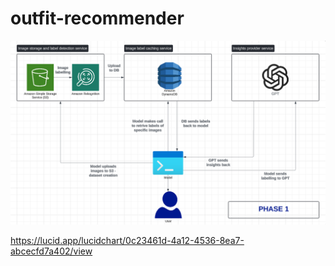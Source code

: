 # outfit-recommender

![image](src/public/images/phase-1.png)



https://lucid.app/lucidchart/0c23461d-4a12-4536-8ea7-abcecfd7a402/view


